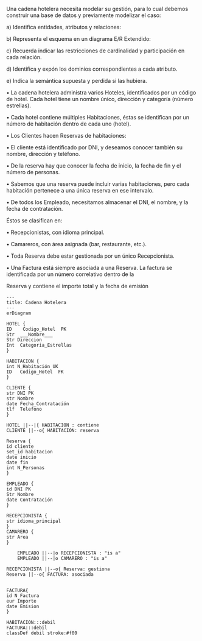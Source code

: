 Una cadena hotelera necesita modelar su gestión, para lo cual debemos construir una base de datos y
previamente modelizar el caso:

a) Identifica entidades, atributos y relaciones:

b) Representa el esquema en un diagrama E/R Extendido:

c) Recuerda indicar las restricciones de cardinalidad y participación en cada relación.

d) Identifica y expón los dominios correspondientes a cada atributo.

e) Indica la semántica supuesta y perdida si las hubiera.

• La cadena hotelera administra varios Hoteles, identificados por un código de hotel. Cada hotel tiene un nombre
único, dirección y categoría (número estrellas).

• Cada hotel contiene múltiples Habitaciones, éstas se identifican por un número de habitación dentro de cada uno
(hotel).

• Los Clientes hacen Reservas de habitaciones:

• El cliente está identificado por DNI, y deseamos conocer también su nombre, dirección y teléfono.

• De la reserva hay que conocer la fecha de inicio, la fecha de fin y el número de personas.

• Sabemos que una reserva puede incluir varias habitaciones, pero cada habitación pertenece a una única reserva en ese intervalo.

• De todos los Empleado, necesitamos almacenar el DNI, el nombre, y la fecha de contratación. 

Éstos se clasifican en:

• Recepcionistas, con idioma principal.

• Camareros, con área asignada (bar, restaurante, etc.).

• Toda Reserva debe estar gestionada por un único Recepcionista.

• Una Factura está siempre asociada a una Reserva. La factura se identificada por un número correlativo dentro de la

Reserva y contiene el importe total y la fecha de emisión

```mermaid
---
title: Cadena Hotelera
---
erDiagram

HOTEL {
ID    Codigo_Hotel  PK
Str  ___Nombre___
Str Direccion
Int  Categoria_Estrellas
}

HABITACION {
int N_Habitación UK
ID   Codigo_Hotel  FK
}

CLIENTE {
str DNI PK
str Nombre
date Fecha_Contratación
tlf  Telefono
}

HOTEL ||--|{ HABITACION : contiene
CLIENTE ||--o{ HABITACION: reserva

Reserva {
id cliente
set_id habitacion
date inicio
date fin
int N_Personas
}

EMPLEADO {
id DNI PK
Str Nombre
date Contratación
}

RECEPCIONISTA {
str idioma_principal
}
CAMARERO {
str Area
}

    EMPLEADO ||--|o RECEPCIONISTA : "is a"
    EMPLEADO ||--|o CAMARERO : "is a"

RECEPCIONISTA ||--o{ Reserva: gestiona
Reserva ||--o{ FACTURA: asociada


FACTURA{
id N_Factura
eur Importe
date Emision
}

HABITACION:::debil
FACTURA:::debil
classDef debil stroke:#f00

```
